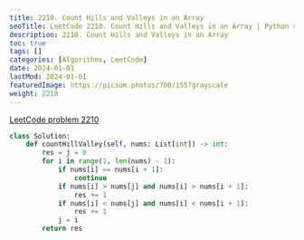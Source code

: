 ```yaml
---
title: 2210. Count Hills and Valleys in an Array
seoTitle: LeetCode 2210. Count Hills and Valleys in an Array | Python solution and explanation
description: 2210. Count Hills and Valleys in an Array
toc: true
tags: []
categories: [Algorithms, LeetCode]
date: 2024-01-01
lastMod: 2024-01-01
featuredImage: https://picsum.photos/700/155?grayscale
weight: 2210
---
```


[LeetCode problem 2210](https://leetcode.com/problems/count-hills-and-valleys-in-an-array/)

```python
class Solution:
    def countHillValley(self, nums: List[int]) -> int:
        res = j = 0
        for i in range(1, len(nums) - 1):
            if nums[i] == nums[i + 1]:
                continue
            if nums[i] > nums[j] and nums[i] > nums[i + 1]:
                res += 1
            if nums[i] < nums[j] and nums[i] < nums[i + 1]:
                res += 1
            j = i
        return res

```
